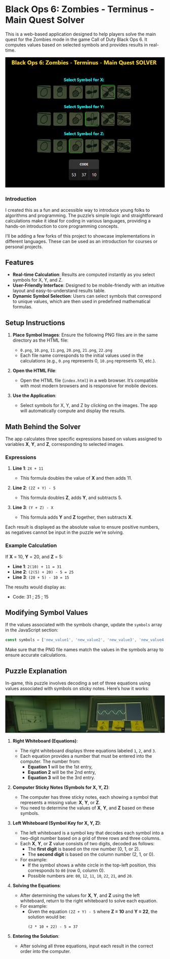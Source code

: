 # Black Ops 6: Zombies - Terminus - Main Quest Solver

This is a web-based application designed to help players solve the main quest for the Zombies mode in the game Call of Duty Black Ops 6. It computes values based on selected symbols and provides results in real-time. 

![Terminus Quest Solver Screenshot](screenshots/Screenshot_1.png) 

### Introduction

I created this as a fun and accessible way to introduce young folks to algorithms and programming. The puzzle’s simple logic and straightforward calculations make it ideal for coding in various languages, providing a hands-on introduction to core programming concepts.

I’ll be adding a few forks of this project to showcase implementations in different languages. These can be used as an introduction for courses or personal projects.

## Features

- **Real-time Calculation**: Results are computed instantly as you select symbols for X, Y, and Z.
- **User-Friendly Interface**: Designed to be mobile-friendly with an intuitive layout and easy-to-understand results table.
- **Dynamic Symbol Selection**: Users can select symbols that correspond to unique values, which are then used in predefined mathematical formulas.

## Setup Instructions

1. **Place Symbol Images**: Ensure the following PNG files are in the same directory as the HTML file:
   - `0.png`, `10.png`, `11.png`, `20.png`, `21.png`, `22.png`
   - Each file name corresponds to the initial values used in the calculations (e.g., `0.png` represents 0, `10.png` represents 10, etc.).

2. **Open the HTML File**:
   - Open the HTML file (`index.html`) in a web browser. It’s compatible with most modern browsers and is responsive for mobile devices.

3. **Use the Application**:
   - Select symbols for X, Y, and Z by clicking on the images. The app will automatically compute and display the results.

## Math Behind the Solver

The app calculates three specific expressions based on values assigned to variables **X**, **Y**, and **Z**, corresponding to selected images.

### Expressions

1. **Line 1**: `2X + 11`
   - This formula doubles the value of **X** and then adds 11.

2. **Line 2**: `(2Z + Y) - 5`
   - This formula doubles **Z**, adds **Y**, and subtracts 5.

3. **Line 3**: `(Y + Z) - X`
   - This formula adds **Y** and **Z** together, then subtracts **X**.

Each result is displayed as the absolute value to ensure positive numbers, as negatives cannot be input in the puzzle we're solving.

### Example Calculation

If **X** = 10, **Y** = 20, and **Z** = 5:

- **Line 1**: `2(10) + 11 = 31`
- **Line 2**: `(2(5) + 20) - 5 = 25`
- **Line 3**: `(20 + 5) - 10 = 15`

The results would display as: 

- Code: 31 ; 25 ; 15

## Modifying Symbol Values

If the values associated with the symbols change, update the `symbols` array in the JavaScript section:

```javascript
const symbols = ['new_value1', 'new_value2', 'new_value3', 'new_value4', 'new_value5', 'new_value6'];
```

Make sure that the PNG file names match the values in the symbols array to ensure accurate calculations.

## Puzzle Explanation

In-game, this puzzle involves decoding a set of three equations using values associated with symbols on sticky notes. Here’s how it works:

![Terminus Quest Solver Screenshot](screenshots/Terminus.png) 

1. **Right Whiteboard (Equations)**:
   - The right whiteboard displays three equations labeled `1`, `2`, and `3`.
   - Each equation provides a number that must be entered into the computer. The number from:
     - **Equation 1** will be the 1st entry,
     - **Equation 2** will be the 2nd entry,
     - **Equation 3** will be the 3rd entry.

2. **Computer Sticky Notes (Symbols for X, Y, Z)**:
   - The computer has three sticky notes, each showing a symbol that represents a missing value: **X**, **Y**, or **Z**.
   - You need to determine the values of **X**, **Y**, and **Z** based on these symbols.

3. **Left Whiteboard (Symbol Key for X, Y, Z)**:
   - The left whiteboard is a symbol key that decodes each symbol into a two-digit number based on a grid of three rows and three columns.
   - Each **X**, **Y**, or **Z** value consists of two digits, decoded as follows:
     - The **first digit** is based on the row number (0, 1, or 2).
     - The **second digit** is based on the column number (2, 1, or 0).
   - For example:
     - If the symbol shows a white circle in the top-left position, this corresponds to `00` (row 0, column 0).
     - Possible numbers are: `00`, `12`, `11`, `10`, `22`, `21`, and `20`.

4. **Solving the Equations**:
   - After determining the values for **X**, **Y**, and **Z** using the left whiteboard, return to the right whiteboard to solve each equation.
   - For example:
     - Given the equation `(2Z + Y) - 5` where **Z = 10** and **Y = 22**, the solution would be:
       ```
       (2 * 10 + 22) - 5 = 37
       ```

5. **Entering the Solution**:
   - After solving all three equations, input each result in the correct order into the computer.




